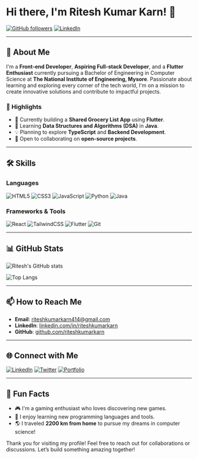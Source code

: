 # Hi there, I'm Ritesh Kumar Karn! 👋

[![GitHub followers](https://img.shields.io/github/followers/riteshkumarkarn?style=social)](https://github.com/riteshkumarkarn)
[![LinkedIn](https://img.shields.io/badge/LinkedIn-riteshkumarkarn-blue?style=flat-square&logo=linkedin)]([https://www.linkedin.com/in/riteshkumarkarn](https://www.linkedin.com/in/ritesh-kumar-karn-ab90a9247/))

---

## 🚀 About Me

I'm a **Front-end Developer**, **Aspiring Full-stack Developer**, and a **Flutter Enthusiast** currently pursuing a Bachelor of Engineering in Computer Science at **The National Institute of Engineering, Mysore**. Passionate about learning and exploring every corner of the tech world, I'm on a mission to create innovative solutions and contribute to impactful projects.

### 🌟 Highlights
- 🔭 Currently building a **Shared Grocery List App** using **Flutter**.
- 🌱 Learning **Data Structures and Algorithms (DSA)** in **Java**.
- 💡 Planning to explore **TypeScript** and **Backend Development**.
- 🤝 Open to collaborating on **open-source projects**.

---

## 🛠️ Skills

### Languages
![HTML5](https://img.shields.io/badge/HTML5-%23E34F26.svg?style=flat-square&logo=html5&logoColor=white)
![CSS3](https://img.shields.io/badge/CSS3-%231572B6.svg?style=flat-square&logo=css3&logoColor=white)
![JavaScript](https://img.shields.io/badge/JavaScript-%23F7DF1E.svg?style=flat-square&logo=javascript&logoColor=black)
![Python](https://img.shields.io/badge/Python-%233776AB.svg?style=flat-square&logo=python&logoColor=white)
![Java](https://img.shields.io/badge/Java-%23ED8B00.svg?style=flat-square&logo=java&logoColor=white)

### Frameworks & Tools
![React](https://img.shields.io/badge/React-%2361DAFB.svg?style=flat-square&logo=react&logoColor=black)
![TailwindCSS](https://img.shields.io/badge/TailwindCSS-%2338B2AC.svg?style=flat-square&logo=tailwind-css&logoColor=white)
![Flutter](https://img.shields.io/badge/Flutter-%2302569B.svg?style=flat-square&logo=flutter&logoColor=white)
![Git](https://img.shields.io/badge/Git-%23F05033.svg?style=flat-square&logo=git&logoColor=white)

---

## 📊 GitHub Stats

![Ritesh's GitHub stats](https://github-readme-stats.vercel.app/api?username=riteshkumarkarn&show_icons=true&theme=radical)

![Top Langs](https://github-readme-stats.vercel.app/api/top-langs/?username=riteshkumarkarn&layout=compact&theme=radical)

---

## 📫 How to Reach Me

- **Email**: [riteshkumarkarn414@gmail.com](mailto:riteshkumarkarn414@gmail.com)
- **LinkedIn**: [linkedin.com/in/riteshkumarkarn](https://www.linkedin.com/in/ritesh-kumar-karn-ab90a9247/)
- **GitHub**: [github.com/riteshkumarkarn](https://github.com/riteshkumarkarn)

---

## 🌐 Connect with Me

[![LinkedIn](https://img.shields.io/badge/LinkedIn-%230077B5.svg?style=flat-square&logo=linkedin&logoColor=white)](https://www.linkedin.com/in/ritesh-kumar-karn-ab90a9247/)
[![Twitter](https://img.shields.io/badge/Twitter-%231DA1F2.svg?style=flat-square&logo=twitter&logoColor=white)](https://twitter.com/riteshkarn)
[![Portfolio](https://img.shields.io/badge/Portfolio-%23000000.svg?style=flat-square&logo=firefox&logoColor=white)](https://riteshkumarkarn.github.io/portfolio-website/)

---

## 🌱 Fun Facts

- 🎮 I'm a gaming enthusiast who loves discovering new games.
- 📘 I enjoy learning new programming languages and tools.
- 🌎 I traveled **2200 km from home** to pursue my dreams in computer science!

Thank you for visiting my profile! Feel free to reach out for collaborations or discussions. Let’s build something amazing together!
